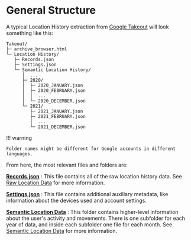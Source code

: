 # General Structure

A typical Location History extraction from [Google Takeout] will look something like this:

<pre><code><ic-folder>Takeout/</ic-folder>
├─ <ic-file>archive_browser.html</ic-file>
└─ <ic-folder>Location History/</ic-folder>
   ├─ <ic-file>Records.json</ic-file>
   ├─ <ic-file>Settings.json</ic-file>
   └─ <ic-folder>Semantic Location History/</ic-folder>
      │  ...
      ├─ <ic-folder>2020/</ic-folder>
      │  ├─ <ic-file>2020_JANUARY.json</ic-file>
      │  ├─ <ic-file>2020_FEBRUARY.json</ic-file>
      │  │  ...
      │  └─ <ic-file>2020_DECEMBER.json</ic-file>
      └─ <ic-folder>2021/</ic-folder>
         ├─ <ic-file>2021_JANUARY.json</ic-file>
         ├─ <ic-file>2021_FEBRUARY.json</ic-file>
         │  ...
         └─ <ic-file>2021_DECEMBER.json</ic-file>
</code></pre>


!!! warning

    Folder names might be different for Google accounts in different languages.


From here, the most relevant files and folders are:

<ic-file>**[Records.json]**</ic-file>
:   This file contains all of the raw location history data.
    See [Raw Location Data] for more information.

<ic-file>**[Settings.json]**</ic-file>
:   This file contains additional auxiliary metadata, like information about the devices used and account settings.


<ic-folder>**[Semantic Location Data]**</ic-folder>
:   This folder contains higher-level information about the user's activity and movements.
    There is one subfolder for each year of data, and inside each subfolder one file for each month.
    See [Semantic Location Data] for more information.


[Google Takeout]: https://takeout.google.com/settings/takeout
[Raw Location Data]: raw_location.md
[Semantic Location Data]: semantic_location.md
[Records.json]: ../reference/records.md
[Settings.json]: ../reference/settings.md
